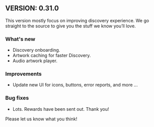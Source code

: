 ## VERSION: 0.31.0

This version mostly focus on improving discovery experience. We go straight to the source to give you the stuff we know you’ll love.

### What's new
- Discovery onboarding.
- Artwork caching for faster Discovery.
- Audio artwork player.

### Improvements
- Update new UI for icons, buttons, error reports, and more ...

### Bug fixes
- Lots. Rewards have been sent out. Thank you!

Please let us know what you think!
